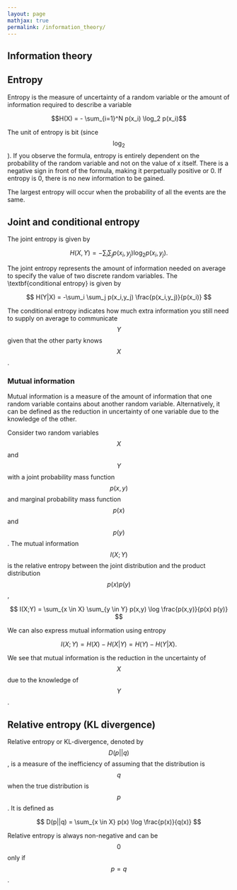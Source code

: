 ```yaml
---
layout: page
mathjax: true
permalink: /information_theory/
---
```


## Information theory


## Entropy
Entropy is the measure of uncertainty of a random variable or the amount of information required to describe a variable


$$H(X) = - \sum_{i=1}^N p(x_i) \log_2 p(x_i)$$

The unit of entropy is bit (since $$\log_2$$). If you observe the formula, entropy is entirely dependent on the probability of the random variable and not on the value of x itself. There is a negative sign in front of the formula, making it perpetually positive or 0. If entropy is 0, there is no new information to be gained.

The largest entropy will occur when the probability of all the events are the same. 

## Joint and conditional entropy

The joint entropy is given by

$$
    H(X,Y) = - \sum_i \sum_j p(x_i,y_j) \log_2 p(x_i,y_j).
$$

The joint entropy represents the amount of information needed on average to specify the value of two discrete random variables. The \textbf{conditional entropy} is given by

$$
    H(Y|X) = -\sum_i \sum_j p(x_i,y_j) \frac{p(x_i,y_j)}{p(x_i)}
$$

The conditional entropy indicates how much extra information you still need to supply on average to communicate $$Y$$ given that the other party knows $$X$$.

### Mutual information

Mutual information is a measure of the amount of information that one random variable contains about another random variable. Alternatively, it can be defined as the reduction in uncertainty of one variable due to the knowledge of the other. 

Consider two random variables $$X$$ and $$Y$$ with a joint probability mass function $$p(x,y)$$ and marginal probability mass function $$p(x)$$ and $$p(y)$$. The mutual information $$I(X;Y)$$ is the relative entropy between the joint distribution and the product distribution $$p(x) p(y)$$,

$$
    I(X;Y) = \sum_{x \in X} \sum_{y \in Y} p(x,y) \log \frac{p(x,y)}{p(x) p(y)}
$$

We can also express mutual information using entropy

$$
    I(X;Y) = H(X) - H(X|Y) = H(Y) - H(Y|X).
$$

We see that mutual information is the reduction in the uncertainty of $$X$$ due to the knowledge of $$Y$$. 


## Relative entropy (KL divergence)
Relative entropy or KL-divergence, denoted by $$D(p||q)$$, is a measure of the inefficiency of assuming that the distribution is $$q$$ when the true distribution is $$p$$. It is defined as

$$
    D(p||q) = \sum_{x \in X} p(x) \log \frac{p(x)}{q(x)}
$$

Relative entropy is always non-negative and can be $$0$$ only if $$p = q$$. 
